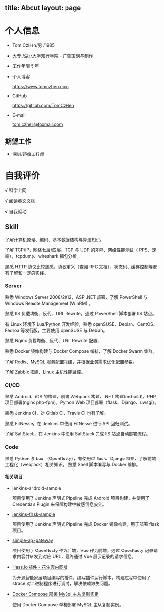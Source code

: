 title: About
layout: page
---

# 个人信息

* Tom CzHen/男 /1985
* 大专 /湖北大学知行学院 - 广告策划与制作
* 工作年限 5 年

* 个人博客

    https://www.tomczhen.com

* GitHub

    https://github.com/TomCzHen

* E-mail

    tom.czhen@foxmail.com

## 期望工作

* 深圳/运维工程师

# 自我评价

√ 科学上网

√ 阅读英文文档

√ 自我驱动

## Skill

了解计算机原理、编码、基本数据结构与算法知识。

了解 TCP/IP，网络七层/四层、TCP 与 UDP 的差异、网络性能测试（ PPS、速率），tcpdump、wireshark 抓包分析。

熟悉 HTTP 协议比较熟悉，协议定义（查阅 RFC 文档）、状态码、缓存控制等都有了解和一定的实践。

### Server

熟悉 Windows Server 2008/2012，ASP .NET 部署，了解 PowerShell 与 Windows Remote Management (WinRM) 。

熟悉 IIS 负载均衡、反代、URL Rewrite，通过 PowerShell 脚本部署 IIS 站点。

有 Linux 环境下 Lua/Python 开发经验，熟悉 openSUSE、Debian、CentOS、Fedroa 等发行版，主要使用 openSUSE 与 Debian。

熟悉 Nginx 负载均衡、反代、URL Rewrite 配置。

熟悉 Docker 镜像构建与 Docker Compose 编排，了解 Docker Swarm 集群。

了解 Redis、MySQL 服务配置搭建，并根据业务需求优化配置参数。

了解 Zabbix 搭建、Linux 主机性能监控。

### CI/CD

熟悉 Android、iOS 的构建，前端 Webpack 构建，.NET 构建(msbuild)，PHP 项目部署(nginx php-fpm)，Python Web 项目部署（flask、Django、uwsgi）。

熟悉 Jenkins CI，对 Gitlab CI、Travis CI 也有了解。

熟悉 FitNesse，在 Jenkins 中使用 FitNesse 进行 API 回归测试。

了解 SaltStack，在 Jenkins 中使用 SaltStack 完成 IIS 站点自动部署流程。

### Code

熟悉 Python 与 Lua （OpenResty），有使用过 flask、Django 框架，了解前端工程化（webpack）相关知识。
熟悉 Shell 脚本编写与 Docker 编排。

#### 相关项目

* [jenkins-android-sample](https://github.com/TomCzHen/jenkins-android-sample)

    项目使用了 Jenkins 声明式 Pipeline 完成 Android 项目构建，并使用了 Credentials Plugin 来保障构建中敏感信息安全。

* [jenkins-flask-sample](https://github.com/TomCzHen/jenkins-flask-sample)

    项目使用了 Jenkins 声明式 Pipeline 完成 Docker 镜像构建，用于部署 flask 项目。

* [simple-api-gateway](https://github.com/TomCzHen/simple-api-gateway)

    项目使用了 OpenResty 作为后端，Vue 作为前端。通过 OpenResty 记录请求内容并转发到对应 URL，最终通过 Vue 展示记录的请求信息。

* [Hass.io 插件 - 花生壳内网版](https://github.com/TomCzHen/hassio-addons)

    为开源智能家居项目编写的插件，编写插件运行脚本，构建过程中使用了 strace 对二进制程序进行调试，解决依赖缺失问题。

* [Docker Compose 部署 MySql 主从复制实例](https://github.com/TomCzHen/mysql-replication-sample)

    使用 Docker Compose 单机部署 MySQL 主从复制实例。


